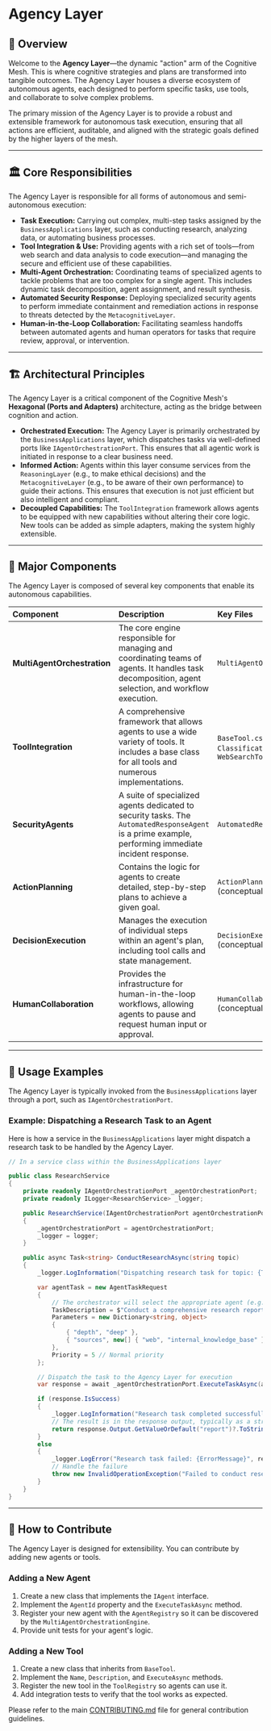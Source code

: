 # Agency Layer

## 🎯 Overview

Welcome to the **Agency Layer**—the dynamic "action" arm of the Cognitive Mesh. This is where cognitive strategies and plans are transformed into tangible outcomes. The Agency Layer houses a diverse ecosystem of autonomous agents, each designed to perform specific tasks, use tools, and collaborate to solve complex problems.

The primary mission of the Agency Layer is to provide a robust and extensible framework for autonomous task execution, ensuring that all actions are efficient, auditable, and aligned with the strategic goals defined by the higher layers of the mesh.

---

## 🏛️ Core Responsibilities

The Agency Layer is responsible for all forms of autonomous and semi-autonomous execution:

-   **Task Execution:** Carrying out complex, multi-step tasks assigned by the `BusinessApplications` layer, such as conducting research, analyzing data, or automating business processes.
-   **Tool Integration & Use:** Providing agents with a rich set of tools—from web search and data analysis to code execution—and managing the secure and efficient use of these capabilities.
-   **Multi-Agent Orchestration:** Coordinating teams of specialized agents to tackle problems that are too complex for a single agent. This includes dynamic task decomposition, agent assignment, and result synthesis.
-   **Automated Security Response:** Deploying specialized security agents to perform immediate containment and remediation actions in response to threats detected by the `MetacognitiveLayer`.
-   **Human-in-the-Loop Collaboration:** Facilitating seamless handoffs between automated agents and human operators for tasks that require review, approval, or intervention.

---

## 🏗️ Architectural Principles

The Agency Layer is a critical component of the Cognitive Mesh's **Hexagonal (Ports and Adapters)** architecture, acting as the bridge between cognition and action.

-   **Orchestrated Execution:** The Agency Layer is primarily orchestrated by the `BusinessApplications` layer, which dispatches tasks via well-defined ports like `IAgentOrchestrationPort`. This ensures that all agentic work is initiated in response to a clear business need.
-   **Informed Action:** Agents within this layer consume services from the `ReasoningLayer` (e.g., to make ethical decisions) and the `MetacognitiveLayer` (e.g., to be aware of their own performance) to guide their actions. This ensures that execution is not just efficient but also intelligent and compliant.
-   **Decoupled Capabilities:** The `ToolIntegration` framework allows agents to be equipped with new capabilities without altering their core logic. New tools can be added as simple adapters, making the system highly extensible.

---

## 🧩 Major Components

The Agency Layer is composed of several key components that enable its autonomous capabilities.

| Component | Description | Key Files |
| :--- | :--- | :--- |
| **MultiAgentOrchestration** | The core engine responsible for managing and coordinating teams of agents. It handles task decomposition, agent selection, and workflow execution. | `MultiAgentOrchestrationEngine.cs` |
| **ToolIntegration** | A comprehensive framework that allows agents to use a wide variety of tools. It includes a base class for all tools and numerous implementations. | `BaseTool.cs`, `ClassificationTool.cs`, `WebSearchTool.cs` |
| **SecurityAgents** | A suite of specialized agents dedicated to security tasks. The `AutomatedResponseAgent` is a prime example, performing immediate incident response. | `AutomatedResponseAgent.cs` |
| **ActionPlanning** | Contains the logic for agents to create detailed, step-by-step plans to achieve a given goal. | `ActionPlanning.csproj` (conceptual) |
| **DecisionExecution** | Manages the execution of individual steps within an agent's plan, including tool calls and state management. | `DecisionExecution.csproj` (conceptual) |
| **HumanCollaboration** | Provides the infrastructure for human-in-the-loop workflows, allowing agents to pause and request human input or approval. | `HumanCollaboration.csproj` (conceptual) |

---

## 🚀 Usage Examples

The Agency Layer is typically invoked from the `BusinessApplications` layer through a port, such as `IAgentOrchestrationPort`.

### Example: Dispatching a Research Task to an Agent

Here is how a service in the `BusinessApplications` layer might dispatch a research task to be handled by the Agency Layer.

```csharp
// In a service class within the BusinessApplications layer

public class ResearchService
{
    private readonly IAgentOrchestrationPort _agentOrchestrationPort;
    private readonly ILogger<ResearchService> _logger;

    public ResearchService(IAgentOrchestrationPort agentOrchestrationPort, ILogger<ResearchService> logger)
    {
        _agentOrchestrationPort = agentOrchestrationPort;
        _logger = logger;
    }

    public async Task<string> ConductResearchAsync(string topic)
    {
        _logger.LogInformation("Dispatching research task for topic: {Topic}", topic);

        var agentTask = new AgentTaskRequest
        {
            // The orchestrator will select the appropriate agent (e.g., "ResearchAgent")
            TaskDescription = $"Conduct a comprehensive research report on the topic: {topic}",
            Parameters = new Dictionary<string, object>
            {
                { "depth", "deep" },
                { "sources", new[] { "web", "internal_knowledge_base" } }
            },
            Priority = 5 // Normal priority
        };

        // Dispatch the task to the Agency Layer for execution
        var response = await _agentOrchestrationPort.ExecuteTaskAsync(agentTask);

        if (response.IsSuccess)
        {
            _logger.LogInformation("Research task completed successfully.");
            // The result is in the response output, typically as a structured string or JSON
            return response.Output.GetValueOrDefault("report")?.ToString();
        }
        else
        {
            _logger.LogError("Research task failed: {ErrorMessage}", response.Message);
            // Handle the failure
            throw new InvalidOperationException("Failed to conduct research.");
        }
    }
}
```

---

## 🤝 How to Contribute

The Agency Layer is designed for extensibility. You can contribute by adding new agents or tools.

### Adding a New Agent

1.  Create a new class that implements the `IAgent` interface.
2.  Implement the `AgentId` property and the `ExecuteTaskAsync` method.
3.  Register your new agent with the `AgentRegistry` so it can be discovered by the `MultiAgentOrchestrationEngine`.
4.  Provide unit tests for your agent's logic.

### Adding a New Tool

1.  Create a new class that inherits from `BaseTool`.
2.  Implement the `Name`, `Description`, and `ExecuteAsync` methods.
3.  Register the new tool in the `ToolRegistry` so agents can use it.
4.  Add integration tests to verify that the tool works as expected.

Please refer to the main [CONTRIBUTING.md](../../CONTRIBUTING.md) file for general contribution guidelines.
